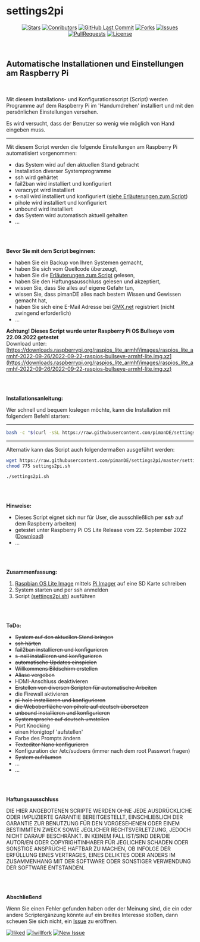# settings2pi

<center>

[![Stars](https://img.shields.io/github/stars/pimande/settings2pi?style=flat&label=Stars&color=brightgreen)](https://github.com/pimanDE/settings2pi/stargazers) [![Conributors](https://img.shields.io/github/contributors/pimande/settings2pi?style=flat&label=Mitwirkende&color=brightgreen)](https://github.com/pimanDE/settings2pi/graphs/contributors) [![GitHub Last Commit](https://img.shields.io/github/last-commit/pimanDE/settings2pi?style=flat&label=Letzte%20Änderung&color=brightgreen)](https://github.com/pimanDE/settings2pi/commit/master) [![Forks](https://img.shields.io/github/forks/pimande/settings2pi?style=flat&label=Forks&color=blue)](https://github.com/pimanDE/settings2pi/network/members) [![Issues](https://img.shields.io/github/issues/pimande/settings2pi?style=flat&label=Issues&color=yellow)](https://github.com/pimanDE/settings2pi/issues) [![PullRequests](https://img.shields.io/github/issues-pr/pimande/settings2pi?style=flat&label=Pull%20Requests&color=yellow)](https://github.com/pimanDE/settings2pi/pulls) [![License](https://img.shields.io/github/license/pimanDE/settings2pi?style=flat&label=Lizenz&color=1abc9c)](https://github.com/pimanDE/settings2pi/blob/master/LICENSE)

</center>
<br>

## Automatische Installationen und Einstellungen am Raspberry Pi


<br>

Mit diesem Installations- und Konfigurationsscript (Script) werden Programme auf dem Raspberry Pi im 'Handumdrehen' installiert und mit den persönlichen Einstellungen versehen.

Es wird versucht, dass der Benutzer so wenig wie möglich von Hand eingeben muss. 

---

Mit diesem Script werden die folgende Einstellungen am Raspberry Pi automatisiert vorgenommen:


- das System wird auf den aktuellen Stand gebracht
- Installation diverser Systemprogramme
- ssh wird gehärtet
- fail2ban wird installiert und konfiguriert
- veracrypt wird installiert
- s-nail wird installiert und konfiguriert ([siehe Erläuterungen zum Script](https://github.com/pimanDE/settings2pi/blob/master/Dokumentation/Erläuterungen%20zum%20Script.md))
- pihole wird installiert und konfiguriert
- unbound wird installiert
- das System wird automatisch aktuell gehalten
- ...

<br>
<br>

**Bevor Sie mit dem Script beginnen:**

- haben Sie ein Backup von Ihren Systemen gemacht,
- haben Sie sich vom Quellcode überzeugt,
- haben Sie die [Erläuterungen zum Script](https://github.com/pimanDE/settings2pi/blob/master/Dokumentation/Erläuterungen%20zum%20Script.md) gelesen,
- haben Sie den Haftungsausschluss gelesen und akzeptiert,
- wissen Sie, dass Sie alles auf eigene Gefahr tun,
- wissen Sie, dass pimanDE alles nach bestem Wissen und Gewissen gemacht hat,
- haben Sie sich eine E-Mail Adresse bei [GMX.net](https://www.gmx.net) registriert (nicht zwingend erforderlich)
- ...

**Achtung! Dieses Script wurde unter Raspberry Pi OS Bullseye vom 22.09.2022 getestet**
<br>
Download unter: [https://downloads.raspberrypi.org/raspios_lite_armhf/images/raspios_lite_armhf-2022-09-26/2022-09-22-raspios-bullseye-armhf-lite.img.xz](https://downloads.raspberrypi.org/raspios_lite_armhf/images/raspios_lite_armhf-2022-09-26/2022-09-22-raspios-bullseye-armhf-lite.img.xz) 
<br>

<br>
<br>

**Installationsanleitung:**

Wer schnell und bequem loslegen möchte, kann die Installation mit folgendem Befehl starten:

---
```bash
bash -c "$(curl -sSL https://raw.githubusercontent.com/pimanDE/settings2pi/master/settings2pi.sh)"
```
---

Alternativ kann das Script auch folgendermaßen ausgeführt werden:

```bash
wget https://raw.githubusercontent.com/pimanDE/settings2pi/master/settings2pi.sh
chmod 775 settings2pi.sh

./settings2pi.sh
```

<br>
<br>

**Hinweise:**<br>
- Dieses Script eignet sich nur für User, die ausschließlich per _**ssh**_ auf dem Raspberry arbeiten)
- getestet unter Raspberry Pi OS Lite Release vom 22. September 2022 ([Download](https://downloads.raspberrypi.org/raspios_lite_armhf/images/raspios_lite_armhf-2022-09-26/2022-09-22-raspios-bullseye-armhf-lite.img.xz))
- ...

<br>
<br>

**Zusammenfassung:**<br>
1. [Raspbian OS Lite Image](https://downloads.raspberrypi.org/raspios_lite_armhf/images/raspios_lite_armhf-2022-09-26/2022-09-22-raspios-bullseye-armhf-lite.img.xz) mittels [Pi Imager](https://yewtu.be/watch?v=ntaXWS8Lk34) auf eine SD Karte schreiben
2. System starten und per ssh anmelden
3. Script [(settings2pi.sh](https://raw.githubusercontent.com/pimanDE/settings2pi/master/settings2pi.sh)) ausführen

<br>
<br>

**ToDo:**


- ~~System auf den aktuellen Stand bringen~~
- ~~ssh härten~~
- ~~fail2ban installieren und konfigurieren~~
- ~~s-nail installieren und konfigurieren~~
- ~~automatische Updates einspielen~~
- ~~Willkommens Bildschirm erstellen~~
- ~~Aliase vergeben~~
- HDMI-Anschluss deaktivieren
- ~~Erstellen von diversen Scripten für automatische Arbeiten~~
- die Firewall aktivieren
- ~~pi-hole installieren und konfigurieren~~
- ~~die Weboberfläche von pihole auf deutsch übersetzen~~
- ~~unbound installieren und konfigurieren~~
- ~~Systemsprache auf deutsch umstellen~~
- Port Knocking
- einen Honigtopf 'aufstellen'
- Farbe des Prompts ändern
- ~~Texteditor Nano konfigurieren~~
- Konfiguration der /etc/sudoers (immer nach dem root Passwort fragen)
- ~~System aufräumen~~
- ...
- ...

<br>
<br>

**Haftungsausschluss**

DIE HIER ANGEBOTENEN SCRIPTE WERDEN OHNE JEDE AUSDRÜCKLICHE ODER IMPLIZIERTE GARANTIE BEREITGESTELLT, EINSCHLIEẞLICH DER GARANTIE ZUR BENUTZUNG FÜR DEN VORGESEHENEN ODER EINEM BESTIMMTEN ZWECK SOWIE JEGLICHER RECHTSVERLETZUNG, JEDOCH NICHT DARAUF BESCHRÄNKT. IN KEINEM FALL IST/SIND DER/DIE AUTOR/EN ODER COPYRIGHTINHABER FÜR JEGLICHEN SCHADEN ODER SONSTIGE ANSPRÜCHE HAFTBAR ZU MACHEN, OB INFOLGE DER ERFÜLLUNG EINES VERTRAGES, EINES DELIKTES ODER ANDERS IM ZUSAMMENHANG MIT DER SOFTWARE ODER SONSTIGER VERWENDUNG DER SOFTWARE ENTSTANDEN.

<br>
<br>

**Abschließend**

Wenn Sie einen Fehler gefunden haben oder der Meinung sind, die ein oder andere Scriptergänzung könnte auf ein breites Interesse stoßen, dann scheuen Sie sich nicht, ein [Issue](https://github.com/login?return_to=https%3A%2F%2Fgithub.com%2FpimanDE%2Fsettings2pi%2Fissues%2Fnew) zu eröffnen.

[![Iliked](https://img.shields.io/badge/Star-Wenn%20Ihnen%20das%20Projekt%20gefällt-%23FF0000.svg?&style=flat&label=Star&color=brightgreen)](https://github.com/login?return_to=%2FpimanDE%2Fsettings2pi) [![Iwillfork](https://img.shields.io/badge/Fork-Wenn%20Sie%20es%20interessant%20finden-%23FF0000.svg?&style=flat&label=Fork&color=blue)](https://github.com/login?return_to=https%3A%2F%2Fgithub.com%2FpimanDE%2Fsettings2pi%2Ffork) [![New Issue](https://img.shields.io/badge/Query-Wenn%20Sie%20Fragen%20haben-%23FF0000.svg?&style=flat&label=Query&color=orange)](https://github.com/login?return_to=https%3A%2F%2Fgithub.com%2FpimanDE%2Fsettings2pi%2Fissues%2Fnew)
